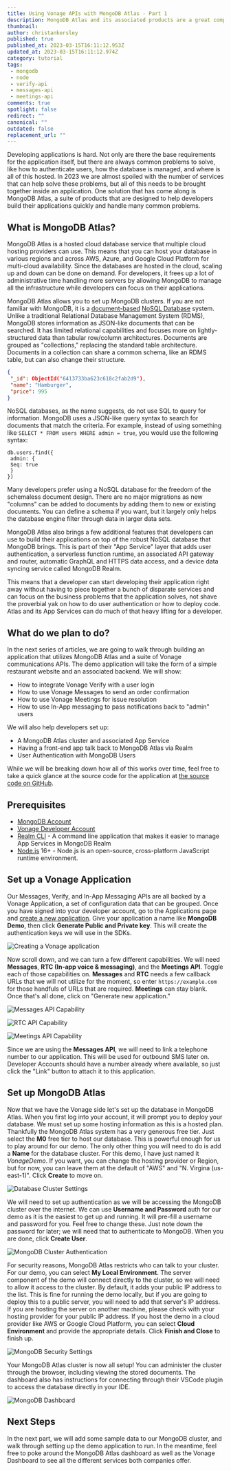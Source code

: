 ```yaml
---
title: Using Vonage APIs with MongoDB Atlas - Part 1
description: MongoDB Atlas and its associated products are a great complement to Vonage APIs. What is MongoDB Atlas and what does it bring to the table?
thumbnail: 
author: christankersley
published: true
published_at: 2023-03-15T16:11:12.953Z
updated_at: 2023-03-15T16:11:12.974Z
category: tutorial
tags:
 - mongodb
 - node
 - verify-api
 - messages-api
 - meetings-api
comments: true
spotlight: false
redirect: ""
canonical: ""
outdated: false
replacement_url: ""
---
```


Developing applications is hard. Not only are there the base requirements for the application itself, but there are always common problems to solve, like how to authenticate users, how the database is managed, and where is all of this hosted. In 2023 we are almost spoiled with the number of services that can help solve these problems, but all of this needs to be brought together inside an application. One solution that has come along is MongoDB Atlas, a suite of products that are designed to help developers build their applications quickly and handle many common problems.

## What is MongoDB Atlas?

MongoDB Atlas is a hosted cloud database service that multiple cloud hosting providers can use. This means that you can host your database in various regions and across AWS, Azure, and Google Cloud Platform for multi-cloud availability. Since the databases are hosted in the cloud, scaling up and down can be done on demand. For developers, it frees up a lot of administrative time handling more servers by allowing MongoDB to manage all the infrastructure while developers can focus on their applications.

MongoDB Atlas allows you to set up MongoDB clusters. If you are not familiar with MongoDB, it is a [document-based](https://en.wikipedia.org/wiki/Document-oriented_database) [NoSQL Database](https://en.wikipedia.org/wiki/NoSQL) system. Unlike a traditional Relational Database Management System (RDMS), MongoDB stores information as JSON-like documents that can be searched. It has limited relational capabilities and focuses more on lightly-structured data than tabular row/column architectures. Documents are grouped as "collections," replacing the standard table architecture. Documents in a collection can share a common schema, like an RDMS table, but can also change their structure.

```json Sample MongoDB Document
{
 "_id": ObjectId("6413733ba623c618c2fab2d9"),
 "name": "Hamburger",
 "price": 995
}
```

NoSQL databases, as the name suggests, do not use SQL to query for information. MongoDB uses a JSON-like query syntax to search for documents that match the criteria. For example, instead of using something like `SELECT * FROM users WHERE admin = true`, you would use the following syntax:

```
db.users.find({
 admin: {
 $eq: true
 }
})
```

Many developers prefer using a NoSQL database for the freedom of the schemaless document design. There are no major migrations as new "columns" can be added to documents by adding them to new or existing documents. You can define a schema if you want, but it largely only helps the database engine filter through data in larger data sets. 

MongoDB Atlas also brings a few additional features that developers can use to build their applications on top of the robust NoSQL database that MongoDB brings. This is part of their "App Service" layer that adds user authentication, a serverless function runtime, an associated API gateway and router, automatic GraphQL and HTTPS data access, and a device data syncing service called MongoDB Realm.

This means that a developer can start developing their application right away without having to piece together a bunch of disparate services and can focus on the business problems that the application solves, not shave the proverbial yak on how to do user authentication or how to deploy code. Atlas and its App Services can do much of that heavy lifting for a developer.

## What do we plan to do?

In the next series of articles, we are going to walk through building an application that utilizes MongoDB Atlas and a suite of Vonage communications APIs. The demo application will take the form of a simple restaurant website and an associated backend. We will show:

* How to integrate Vonage Verify with a user login
* How to use Vonage Messages to send an order confirmation
* How to use Vonage Meetings for issue resolution
* How to use In-App messaging to pass notifications back to "admin" users

We will also help developers set up:

* A MongoDB Atlas cluster and associated App Service
* Having a front-end app talk back to MongoDB Atlas via Realm
* User Authentication with MongoDB Users

While we will be breaking down how all of this works over time, feel free to take a quick glance at the source code for the application at [the source code on GitHub](https://github.com/Vonage-Community/sample-mongodb-vonage-integration-restaurant-demo).

## Prerequisites

* [MongoDB Account](https://www.mongodb.com/cloud/atlas/register)
* [Vonage Developer Account](https://developer.vonage.com/sign-up)
* [Realm CLI](https://www.mongodb.com/docs/atlas/app-services/cli/) - A command line application that makes it easier to manage App Services in MongoDB Realm
* [Node.js](https://nodejs.org/) 16+ - Node.js is an open-source, cross-platform JavaScript runtime environment.

## Set up a Vonage Application

Our Messages, Verify, and In-App Messaging APIs are all backed by a Vonage Application, a set of configuration data that can be grouped. Once you have signed into your developer account, go to the Applications page and [create a new application](https://dashboard.nexmo.com/applications/new). Give your application a name like **MongoDB Demo**, then click **Generate Public and Private key**. This will create the authentication keys we will use in the SDKs.

![Creating a Vonage application](/content/blog/using-vonage-with-mongodb-atlas-part-1/0001-new-app-name.png "Name and Secret Keys")

Now scroll down, and we can turn a few different capabilities. We will need **Messages**, **RTC (In-app voice & messaging)**, and the **Meetings API**. Toggle each of those capabilities on. **Messages** and **RTC** needs a few callback URLs that we will not utilize for the moment, so enter `https://example.com` for those handfuls of URLs that are required. **Meetings** can stay blank. Once that's all done, click on "Generate new application."

![Messages API Capability](/content/blog/using-vonage-with-mongodb-atlas-part-1/0002-messages-api.png "Messages API Capability")

![RTC API Capability](/content/blog/using-vonage-with-mongodb-atlas-part-1/0003-rtc-api.png "RTC API Capability")

![Meetings API Capability](/content/blog/using-vonage-with-mongodb-atlas-part-1/0004-meetings-api.png "Meetings API Capability")

Since we are using the **Messages API**, we will need to link a telephone number to our application. This will be used for outbound SMS later on. Developer Accounts should have a number already where available, so just click the "Link" button to attach it to this application.

## Set up MongoDB Atlas

Now that we have the Vonage side let's set up the database in MongoDB Atlas. When you first log into your account, it will prompt you to deploy your database. We must set up some hosting information as this is a hosted plan. Thankfully the MongoDB Atlas system has a very generous free tier. Just select the **M0** free tier to host our database. This is powerful enough for us to play around for our demo. The only other thing you will need to do is add a **Name** for the database cluster. For this demo, I have just named it _VonageDemo_. If you want, you can change the hosting provider or Region, but for now, you can leave them at the default of "AWS" and "N. Virgina (us-east-1)". Click **Create** to move on.

![Database Cluster Settings](/content/blog/using-vonage-with-mongodb-atlas-part-1/0005-deploy-your-database.png "Database Cluster Settings")

We will need to set up authentication as we will be accessing the MongoDB cluster over the internet. We can use **Username and Password** auth for our demo as it is the easiest to get up and running. It will pre-fill a username and password for you. Feel free to change these. Just note down the password for later; we will need that to authenticate to MongoDB. When you are done, click **Create User**.

![MongoDB Cluster Authentication](/content/blog/using-vonage-with-mongodb-atlas-part-1/0006-authentication.png "MongoDB Cluster Authentication")

For security reasons, MongoDB Atlas restricts who can talk to your cluster. For our demo, you can select **My Local Environment**. The server component of the demo will connect directly to the cluster, so we will need to allow it access to the cluster. By default, it adds your public IP address to the list. This is fine for running the demo locally, but if you are going to deploy this to a public server, you will need to add that server's IP address. If you are hosting the server on another machine, please check with your hosting provider for your public IP address. If you host the demo in a cloud provider like AWS or Google Cloud Platform, you can select **Cloud Environment** and provide the appropriate details. Click **Finish and Close** to finish up.

![MongoDB Security Settings](/content/blog/using-vonage-with-mongodb-atlas-part-1/0007-ip-access-list.png "MongoDB Security Settings")

Your MongoDB Atlas cluster is now all setup! You can administer the cluster through the browser, including viewing the stored documents. The dashboard also has instructions for connecting through their VSCode plugin to access the database directly in your IDE.

![MongoDB Dashboard](/content/blog/using-vonage-with-mongodb-atlas-part-1/0008-mongodb-finished.png "MongoDB Dashboard")

## Next Steps

In the next part, we will add some sample data to our MongoDB cluster, and walk through setting up the demo application to run. In the meantime, feel free to poke around the MongoDB Atlas dashboard as well as the Vonage Dashboard to see all the different services both companies offer.